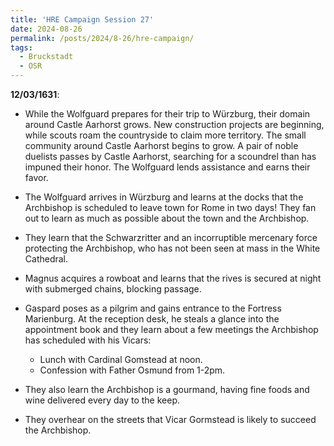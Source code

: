 ```yaml
---
title: 'HRE Campaign Session 27'
date: 2024-08-26
permalink: /posts/2024/8-26/hre-campaign/
tags:
  - Bruckstadt
  - OSR
---
```



**12/03/1631**:

- While the Wolfguard prepares for their trip to Würzburg, their domain around Castle Aarhorst grows. New construction projects are beginning, while scouts roam the countryside to claim more territory. The small community around Castle Aarhorst begins to grow. A pair of noble duelists passes by Castle Aarhorst, searching for a scoundrel than has impuned their honor. The Wolfguard lends assistance and earns their favor.

- The Wolfguard arrives in Würzburg and learns at the docks that the Archbishop is scheduled to leave town for Rome in two days! They fan out to learn as much as possible about the town and the Archbishop.

- They learn that the Schwarzritter and an incorruptible mercenary force protecting the Archbishop, who has not been seen at mass in the White Cathedral.

- Magnus acquires a rowboat and learns that the rives is secured at night with submerged chains, blocking passage.

- Gaspard poses as a pilgrim and gains entrance to the Fortress Marienburg. At the reception desk, he steals a glance into the appointment book and they learn about a few meetings the Archbishop has scheduled with his Vicars:

  - Lunch with Cardinal Gomstead at noon.
  - Confession with Father Osmund from 1-2pm.

- They also learn the Archbishop is a gourmand, having fine foods and wine delivered every day to the keep.

- They overhear on the streets that Vicar Gormstead is likely to succeed the Archbishop.


